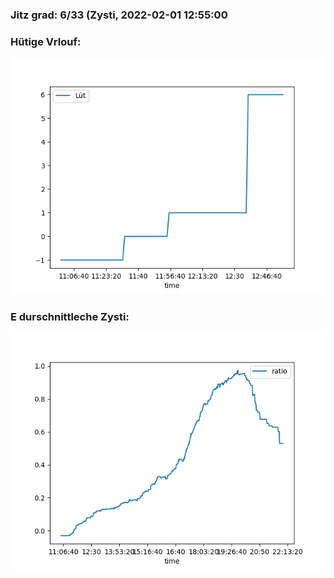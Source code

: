 ### Jitz grad: 6/33 (Zysti, 2022-02-01 12:55:00

### Hütige Vrlouf:
![Graph](Today.png)

### E durschnittleche Zysti:
![Graph](Zysti.png)